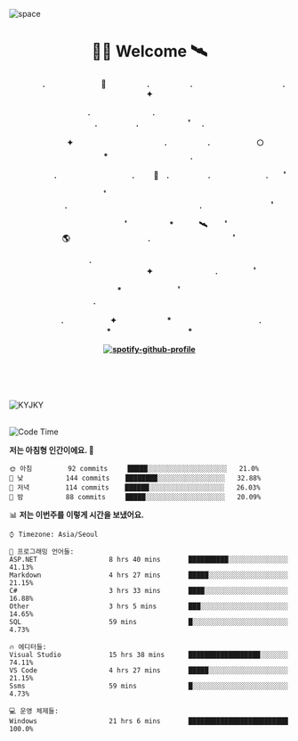 ![space](https://user-images.githubusercontent.com/93513959/153272999-db6423b1-a80f-4b72-bf4c-7be2c9d6d328.png)



<h1 align="center">👨‍🚀 Welcome  🛰︎</h1>
<h4 align='center'>
<p align="center">　　　　.　　　　　　  　🌠　　　   　. 　　　　　.　　　　　　　　　　　  . 　　　 　       ✦     </p>
<p align="center">.　　　　　　　　.　　  　　　　  　 　　　　　　　　　　　.　　　　　.　　　　   　 ﾟ             　.        </p>
<p align="center">　　　　✦　　　　　  　　　　    　. 　　　　　.　　　　　　🌕　*　　　　　　　　　　  . 　　　 　            </p>
<p align="center">　　  　         　　. 　　　　   　 　　　.     　   　🚀　.　　　　　.　　　   　　　 .             　 ﾟ   </p>
<p align="center">　　ﾟ　　　　　　　　  　　　　   　 　　　　.　　　　　　　　　　　　　　　　　.   　　　            　  　　　ﾟ</p>
<p align="center"> 　　　　　　　ﾟ　　　 　　*　　   🛰︎　 　ﾟ　　　　🌎　　　　　　　　　　.　　　　　　　   　　  ﾟ          　   </p>
<p align="center">.　　　　　　　　　　  　　　　   　 　　　　　　　　　　　　 ✦　　　　　　　　.　   　　             ﾟ　  　　   </p>
<p align="center">　　　*　　　　　　  　ﾟ　　   　 　　　　.　　　　　　　　　　　　　　　　   　　            　  　　            </p>
<p align="center">　　　.　　　　　　✦  　　　　　   *　 　　　　　　　　　　.　　　　　　　*　　　　　   　              　  　*　  </p>

[![spotify-github-profile](https://spotify-github-profile.vercel.app/api/view?uid=316vepr7x7ia45xvcuqyysvtmpfe&cover_image=true&theme=novatorem&bar_color=37bac3&bar_color_cover=false)](https://spotify-github-profile.vercel.app/api/view?uid=316vepr7x7ia45xvcuqyysvtmpfe&redirect=true)

</h4>

<br>
<br>
<br>

<p align="left"><img src="https://github-readme-stats.vercel.app/api/top-langs?username=KYJKY&show_icons=true&locale=en&layout=compact&theme=radical" alt="KYJKY" />
<!--<img src="https://github-readme-stats.vercel.app/api?username=KYJKY&show_icons=true&locale=en&theme=radical" alt="KYJKY" />--> <br><br></p>

<!--START_SECTION:waka-->
![Code Time](http://img.shields.io/badge/Code%20Time-723%20hrs%2010%20mins-blue)

**저는 아침형 인간이에요. 🐤** 

```text
🌞 아침         92 commits     █████░░░░░░░░░░░░░░░░░░░░   21.0% 
🌆 낮　         144 commits    ████████░░░░░░░░░░░░░░░░░   32.88% 
🌃 저녁         114 commits    ██████░░░░░░░░░░░░░░░░░░░   26.03% 
🌙 밤　         88 commits     █████░░░░░░░░░░░░░░░░░░░░   20.09%

```


📊 **저는 이번주를 이렇게 시간을 보냈어요.** 

```text
⌚︎ Timezone: Asia/Seoul

💬 프로그래밍 언어들: 
ASP.NET                  8 hrs 40 mins       ██████████░░░░░░░░░░░░░░░   41.13% 
Markdown                 4 hrs 27 mins       █████░░░░░░░░░░░░░░░░░░░░   21.15% 
C#                       3 hrs 33 mins       ████░░░░░░░░░░░░░░░░░░░░░   16.88% 
Other                    3 hrs 5 mins        ███░░░░░░░░░░░░░░░░░░░░░░   14.65% 
SQL                      59 mins             █░░░░░░░░░░░░░░░░░░░░░░░░   4.73%

🔥 에디터들: 
Visual Studio            15 hrs 38 mins      ██████████████████░░░░░░░   74.11% 
VS Code                  4 hrs 27 mins       █████░░░░░░░░░░░░░░░░░░░░   21.15% 
Ssms                     59 mins             █░░░░░░░░░░░░░░░░░░░░░░░░   4.73%

💻 운영 체제들: 
Windows                  21 hrs 6 mins       █████████████████████████   100.0%

```


<!--END_SECTION:waka-->
